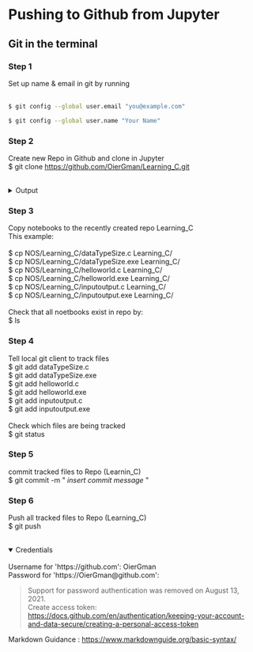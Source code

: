 # Pushing to Github from Jupyter

## Git in the terminal

### Step 1

Set up name & email in git by running <br>
<br>
```sh
$ git config --global user.email "you@example.com" 
``` 

```sh
$ git config --global user.name "Your Name"
```

### Step 2

Create new Repo in Github and clone in Jupyter <br>
$ git clone https://github.com/OierGman/Learning_C.git <br>
<br>
<details>
<summary>Output</summary>
<br>
Cloning into 'Learning_C'... <br>
warning: You appear to have cloned an empty repository.
</details>

### Step 3

Copy notebooks to the recently created repo Learning_C <br>
This example: <br>
<br>
$ cp NOS/Learning_C/dataTypeSize.c Learning_C/ <br>
$ cp NOS/Learning_C/dataTypeSize.exe Learning_C/ <br>
$ cp NOS/Learning_C/helloworld.c Learning_C/ <br>
$ cp NOS/Learning_C/helloworld.exe Learning_C/ <br>
$ cp NOS/Learning_C/inputoutput.c Learning_C/ <br>
$ cp NOS/Learning_C/inputoutput.exe Learning_C/ <br>
<br>
Check that all noetbooks exist in repo by: <br>
$ ls <br>

### Step 4

Tell local git client to track files <br>
$ git add dataTypeSize.c <br>
$ git add dataTypeSize.exe <br>
$ git add helloworld.c <br>
$ git add helloworld.exe <br>
$ git add inputoutput.c <br>
$ git add inputoutput.exe <br>
<br>
Check which files are being tracked <br>
$ git status <br>

### Step 5

commit tracked files to Repo (Learnin_C) <br>
$ git commit -m " *insert commit message* " <br>

### Step 6

Push all tracked files to Repo (Learning_C) <br>
$ git push <br>
<br>
<details open>
<summary>Credentials</summary>
<br>
Username for 'https://github.com': OierGman <br>
Password for 'https://OierGman@github.com': <br>
</details>

> Support for password authentication was removed on August 13, 2021. <br>
> Create access token: https://docs.github.com/en/authentication/keeping-your-account-and-data-secure/creating-a-personal-access-token

Markdown Guidance : https://www.markdownguide.org/basic-syntax/
